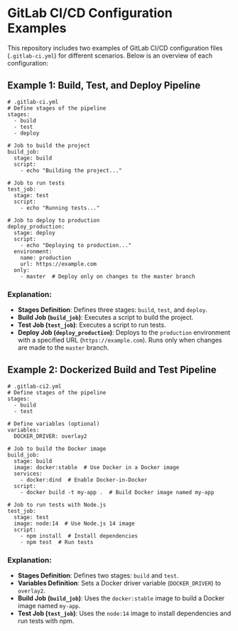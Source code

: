 # GitLab CI/CD Configuration Examples

This repository includes two examples of GitLab CI/CD configuration files (``.gitlab-ci.yml``) for different scenarios. Below is an overview of each configuration:

## Example 1: Build, Test, and Deploy Pipeline
```
# .gitlab-ci.yml
# Define stages of the pipeline
stages:
  - build
  - test
  - deploy

# Job to build the project
build_job:
  stage: build
  script:
    - echo "Building the project..."

# Job to run tests
test_job:
  stage: test
  script:
    - echo "Running tests..."

# Job to deploy to production
deploy_production:
  stage: deploy
  script:
    - echo "Deploying to production..."
  environment:
    name: production
    url: https://example.com
  only:
    - master  # Deploy only on changes to the master branch
```
 
### Explanation:
- **Stages Definition**: Defines three stages: `build`, `test`, and `deploy`.
- **Build Job (`build_job`)**: Executes a script to build the project.
- **Test Job (`test_job`)**: Executes a script to run tests.
- **Deploy Job (`deploy_production`)**: Deploys to the `production` environment with a specified URL (`https://example.com`). Runs only when changes are made to the `master` branch.

## Example 2: Dockerized Build and Test Pipeline

```
# .gitlab-ci2.yml
# Define stages of the pipeline
stages:
  - build
  - test

# Define variables (optional)
variables:
  DOCKER_DRIVER: overlay2

# Job to build the Docker image
build_job:
  stage: build
  image: docker:stable  # Use Docker in a Docker image
  services:
    - docker:dind  # Enable Docker-in-Docker
  script:
    - docker build -t my-app .  # Build Docker image named my-app

# Job to run tests with Node.js
test_job:
  stage: test
  image: node:14  # Use Node.js 14 image
  script:
    - npm install  # Install dependencies
    - npm test  # Run tests
```

### Explanation:
- **Stages Definition**: Defines two stages: `build` and `test`.
- **Variables Definition**: Sets a Docker driver variable (`DOCKER_DRIVER`) to `overlay2`.
- **Build Job (`build_job`)**: Uses the `docker:stable` image to build a Docker image named `my-app`.
- **Test Job (`test_job`)**: Uses the `node:14` image to install dependencies and run tests with npm.
